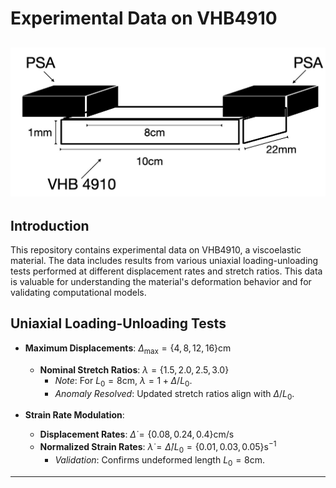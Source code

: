 # Experimental Data on VHB4910

![specimen](figures/specimen.jpg)
---

## Introduction
This repository contains experimental data on VHB4910, a viscoelastic material. The data includes results from various uniaxial loading-unloading tests performed at different displacement rates and stretch ratios. This data is valuable for understanding the material's deformation behavior and for validating computational models.

## Uniaxial Loading-Unloading Tests
- **Maximum Displacements**: $\Delta_{\text{max}} = \{4,\,8,\,12,\,16\} \text{cm}$
  - **Nominal Stretch Ratios**: $\lambda = \{1.5,2.0,2.5,3.0\}$
    - *Note*: For $L_0 = 8 \text{cm}$, $\lambda = 1 + \Delta/L_0$.
    - *Anomaly Resolved*: Updated stretch ratios align with $\Delta/L_0$.

- **Strain Rate Modulation**:
  - **Displacement Rates**: $\dot{\Delta} = \{0.08,0.24,0.4\} \text{cm/s}$
  - **Normalized Strain Rates**: $\dot{\lambda} = \dot{\Delta}/L_0 = \{0.01,0.03,0.05\} \text{s}^{-1}$
    - *Validation*: Confirms undeformed length $L_0 = 8\text{cm}$.

---
